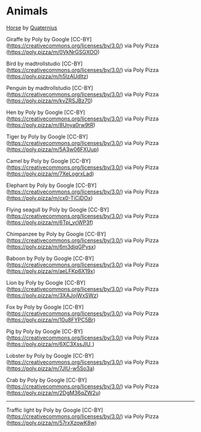 # Animals

[Horse](https://poly.pizza/m/qvTrSG9pZF) by [Quaternius](https://poly.pizza/u/Quaternius)

Giraffe by Poly by Google [CC-BY] (https://creativecommons.org/licenses/by/3.0/) via Poly Pizza (https://poly.pizza/m/0VkNrGSGXOO)

Bird by madtrollstudio [CC-BY] (https://creativecommons.org/licenses/by/3.0/) via Poly Pizza (https://poly.pizza/m/h5IzAUdltz)

Penguin by madtrollstudio [CC-BY] (https://creativecommons.org/licenses/by/3.0/) via Poly Pizza (https://poly.pizza/m/kvZRSJBz70)

Hen by Poly by Google [CC-BY] (https://creativecommons.org/licenses/by/3.0/) via Poly Pizza (https://poly.pizza/m/8Unya0rw9tR)

Tiger by Poly by Google [CC-BY] (https://creativecommons.org/licenses/by/3.0/) via Poly Pizza (https://poly.pizza/m/5A3w06FXUup)

Camel by Poly by Google [CC-BY] (https://creativecommons.org/licenses/by/3.0/) via Poly Pizza (https://poly.pizza/m/7XeLogrxLad)

Elephant by Poly by Google [CC-BY] (https://creativecommons.org/licenses/by/3.0/) via Poly Pizza (https://poly.pizza/m/cx0-TiCjDOx)

Flying seagull by Poly by Google [CC-BY] (https://creativecommons.org/licenses/by/3.0/) via Poly Pizza (https://poly.pizza/m/6Tpj_vcWP3f)

Chimpanzee by Poly by Google [CC-BY] (https://creativecommons.org/licenses/by/3.0/) via Poly Pizza (https://poly.pizza/m/6m3diqGPysx)

Baboon by Poly by Google [CC-BY] (https://creativecommons.org/licenses/by/3.0/) via Poly Pizza (https://poly.pizza/m/aeLFKp6X19x)

Lion by Poly by Google [CC-BY] (https://creativecommons.org/licenses/by/3.0/) via Poly Pizza (https://poly.pizza/m/3XAJojWxSWz)

Fox by Poly by Google [CC-BY] (https://creativecommons.org/licenses/by/3.0/) via Poly Pizza (https://poly.pizza/m/10u8FYPC5Br)

Pig by Poly by Google [CC-BY] (https://creativecommons.org/licenses/by/3.0/) via Poly Pizza (https://poly.pizza/m/6XC3XssJIU_)

Lobster by Poly by Google [CC-BY] (https://creativecommons.org/licenses/by/3.0/) via Poly Pizza (https://poly.pizza/m/7JIU-w5So3a)

Crab by Poly by Google [CC-BY] (https://creativecommons.org/licenses/by/3.0/) via Poly Pizza (https://poly.pizza/m/2DgM36qZW2u)

---

Traffic light by Poly by Google [CC-BY] (https://creativecommons.org/licenses/by/3.0/) via Poly Pizza (https://poly.pizza/m/57rxXzowK8w)
